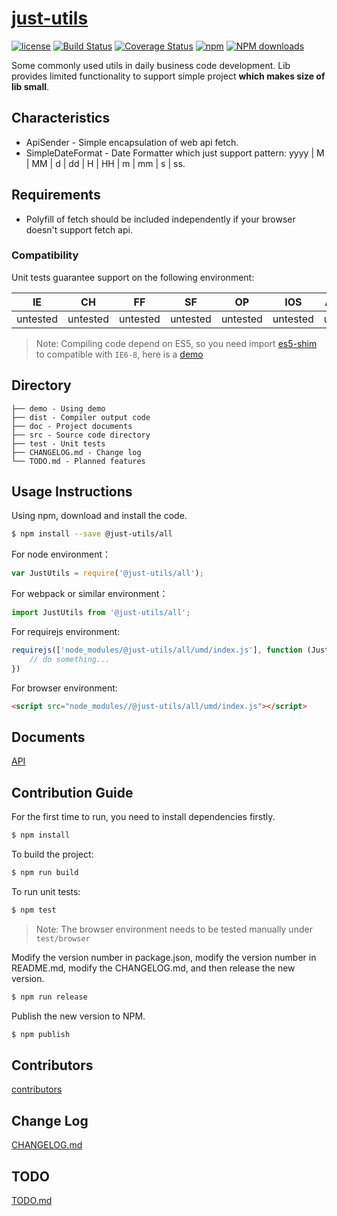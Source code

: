# [just-utils](https://github.com/sixwinds/just-utils)
[![license](https://img.shields.io/badge/license-MIT-blue.svg?style=flat-square)](https://github.com/sixwinds/just-utils/blob/master/LICENSE)
[![Build Status](https://img.shields.io/travis/sixwinds/just-utils/master?style=flat-square)](https://travis-ci.org/sixwinds/just-utils)
[![Coverage Status](https://img.shields.io/coveralls/github/sixwinds/just-utils/master?style=flat-square)](https://coveralls.io/github/sixwinds/just-utils)
[![npm](https://img.shields.io/npm/v/just-utils?style=flat-square)](https://www.npmjs.com/package/just-utils)
[![NPM downloads](http://img.shields.io/npm/dm/just-utils.svg?style=flat-square)](http://www.npmtrends.com/just-utils)

Some commonly used utils in daily business code development. Lib provides limited functionality to support simple project **which makes size of lib small**.

## Characteristics

- ApiSender - Simple encapsulation of web api fetch.
- SimpleDateFormat - Date Formatter which just support pattern: yyyy | M | MM | d | dd | H | HH | m | mm | s | ss.


## Requirements
- Polyfill of fetch should be included independently if your browser doesn't support fetch api.

### Compatibility
Unit tests guarantee support on the following environment:

| IE   | CH   | FF   | SF   | OP   | IOS  | Android   | Node  |
| ---- | ---- | ---- | ---- | ---- | ---- | ---- | ----- |
| untested | untested | untested | untested | untested | untested | untested | untested |

> Note: Compiling code depend on ES5, so you need import [es5-shim](http://github.com/es-shims/es5-shim/) to compatible with `IE6-8`, here is a [demo](./demo/demo-global.html)

## Directory
```
├── demo - Using demo
├── dist - Compiler output code
├── doc - Project documents
├── src - Source code directory
├── test - Unit tests
├── CHANGELOG.md - Change log
└── TODO.md - Planned features
```

## Usage Instructions

Using npm, download and install the code. 

```bash
$ npm install --save @just-utils/all
```

For node environment：

```js
var JustUtils = require('@just-utils/all');
```

For webpack or similar environment：

```js
import JustUtils from '@just-utils/all';
```

For requirejs environment:

```js
requirejs(['node_modules/@just-utils/all/umd/index.js'], function (JustUtils) {
    // do something...
})
```

For browser environment:

```html
<script src="node_modules//@just-utils/all/umd/index.js"></script>
```

## Documents
[API](./doc/api.md)

## Contribution Guide
For the first time to run, you need to install dependencies firstly.

```bash
$ npm install
```

To build the project:

```bash
$ npm run build
```

To run unit tests:

```bash
$ npm test
```

> Note: The browser environment needs to be tested manually under ```test/browser```

Modify the version number in package.json, modify the version number in README.md, modify the CHANGELOG.md, and then release the new version.

```bash
$ npm run release
```

Publish the new version to NPM.

```bash
$ npm publish
```

## Contributors

[contributors](https://github.com/sixwinds/just-utils/graphs/contributors)

## Change Log
[CHANGELOG.md](./CHANGELOG.md)

## TODO
[TODO.md](./TODO.md)